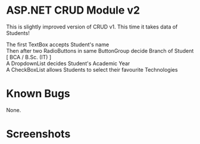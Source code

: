 # ASP.NET CRUD Module v2
This is slightly improved version of CRUD v1. This time it takes data of Students!

The first TextBox accepts Student's name<br>
Then after two RadioButtons in same ButtonGroup decide Branch of Student [ BCA / B.Sc. (IT) ]<br>
A DropdownList decides Student's Academic Year<br>
A CheckBoxList allows Students to select their favourite Technologies

# Known Bugs
None.

# Screenshots
